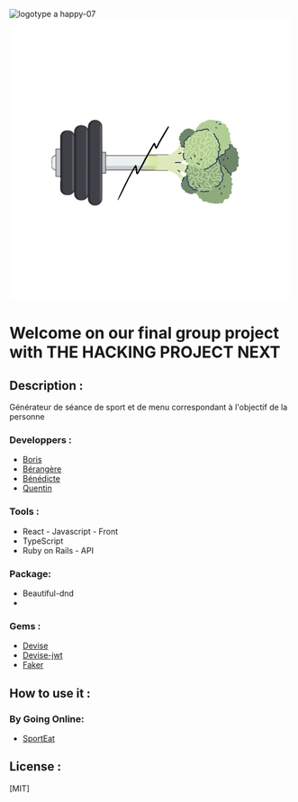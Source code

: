 ![logotype a happy-07](https://d29md5j3ph8xfz.cloudfront.net/100_percent/upload/Content/82047/THP_logoblock_grey.png)
<a align="center" href="https://thp-next-final-project.github.io/app-react/"><img src="https://github.com/thp-next-final-project/app-react/blob/main/src/assets/logo.png?raw=true" alt="sporteat"/></a>

# Welcome on our final group project with THE HACKING PROJECT NEXT

## Description :

Générateur de séance de sport et de menu correspondant à l'objectif de la personne

### Developpers :

- [Boris](https://github.com/borisMD24)
- [Bérangère](https://github.com/Berangereh)
- [Bénédicte](https://github.com/benedictebcl)
- [Quentin](https://github.com/qdtrl)

### Tools :

* React - Javascript - Front
* TypeScript
* Ruby on Rails - API

### Package:

* Beautiful-dnd
* 

### Gems :

* [Devise](https://github.com/heartcombo/devise)
* [Devise-jwt]()
* [Faker]()


## How to use it :

### By Going Online:

 - [SportEat](https://thp-next-final-project.github.io/app-react/)


## License :

[MIT]


